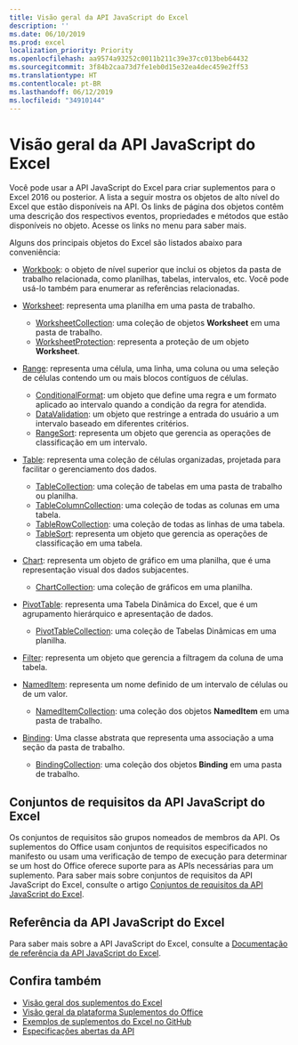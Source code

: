 ```yaml
---
title: Visão geral da API JavaScript do Excel
description: ''
ms.date: 06/10/2019
ms.prod: excel
localization_priority: Priority
ms.openlocfilehash: aa9574a93252c0011b211c39e37cc013beb64432
ms.sourcegitcommit: 3f84b2caa73d7fe1eb0d15e32ea4dec459e2ff53
ms.translationtype: HT
ms.contentlocale: pt-BR
ms.lasthandoff: 06/12/2019
ms.locfileid: "34910144"
---
```

# <a name="excel-javascript-api-overview"></a>Visão geral da API JavaScript do Excel

Você pode usar a API JavaScript do Excel para criar suplementos para o Excel 2016 ou posterior. A lista a seguir mostra os objetos de alto nível do Excel que estão disponíveis na API. Os links de página dos objetos contêm uma descrição dos respectivos eventos, propriedades e métodos que estão disponíveis no objeto. Acesse os links no menu para saber mais.

Alguns dos principais objetos do Excel são listados abaixo para conveniência:

- [Workbook](/javascript/api/excel/excel.workbook): o objeto de nível superior que inclui os objetos da pasta de trabalho relacionada, como planilhas, tabelas, intervalos, etc. Você pode usá-lo também para enumerar as referências relacionadas.

- [Worksheet](/javascript/api/excel/excel.worksheet): representa uma planilha em uma pasta de trabalho.
  - [WorksheetCollection](/javascript/api/excel/excel.worksheetcollection): uma coleção de objetos **Worksheet** em uma pasta de trabalho.
  - [WorksheetProtection](/javascript/api/excel/excel.worksheetprotection): representa a proteção de um objeto **Worksheet**.

- [Range](/javascript/api/excel/excel.range): representa uma célula, uma linha, uma coluna ou uma seleção de células contendo um ou mais blocos contíguos de células.
  - [ConditionalFormat](/javascript/api/excel/excel.conditionalformat): um objeto que define uma regra e um formato aplicado ao intervalo quando a condição da regra for atendida.
  - [DataValidation](/javascript/api/excel/excel.datavalidation): um objeto que restringe a entrada do usuário a um intervalo baseado em diferentes critérios.
  - [RangeSort](/javascript/api/excel/excel.rangesort): representa um objeto que gerencia as operações de classificação em um intervalo.

- [Table](/javascript/api/excel/excel.table): representa uma coleção de células organizadas, projetada para facilitar o gerenciamento dos dados.
  - [TableCollection](/javascript/api/excel/excel.tablecollection): uma coleção de tabelas em uma pasta de trabalho ou planilha.
  - [TableColumnCollection](/javascript/api/excel/excel.tablecolumncollection): uma coleção de todas as colunas em uma tabela.
  - [TableRowCollection](/javascript/api/excel/excel.tablerowcollection): uma coleção de todas as linhas de uma tabela.
  - [TableSort](/javascript/api/excel/excel.tablesort): representa um objeto que gerencia as operações de classificação em uma tabela.

- [Chart](/javascript/api/excel/excel.chart): representa um objeto de gráfico em uma planilha, que é uma representação visual dos dados subjacentes.
  - [ChartCollection](/javascript/api/excel/excel.chartcollection): uma coleção de gráficos em uma planilha.

- [PivotTable](/javascript/api/excel/excel.pivottable): representa uma Tabela Dinâmica do Excel, que é um agrupamento hierárquico e apresentação de dados.
  - [PivotTableCollection](/javascript/api/excel/excel.pivottablecollection): uma coleção de Tabelas Dinâmicas em uma planilha.

- [Filter](/javascript/api/excel/excel.filter): representa um objeto que gerencia a filtragem da coluna de uma tabela.

- [NamedItem](/javascript/api/excel/excel.nameditem): representa um nome definido de um intervalo de células ou de um valor.
  - [NamedItemCollection](/javascript/api/excel/excel.nameditemcollection): uma coleção dos objetos **NamedItem** em uma pasta de trabalho.

- [Binding](/javascript/api/excel/excel.binding): Uma classe abstrata que representa uma associação a uma seção da pasta de trabalho.
  - [BindingCollection](/javascript/api/excel/excel.bindingcollection): uma coleção dos objetos **Binding** em uma pasta de trabalho.

## <a name="excel-javascript-api-requirement-sets"></a>Conjuntos de requisitos da API JavaScript do Excel

Os conjuntos de requisitos são grupos nomeados de membros da API. Os suplementos do Office usam conjuntos de requisitos especificados no manifesto ou usam uma verificação de tempo de execução para determinar se um host do Office oferece suporte para as APIs necessárias para um suplemento. Para saber mais sobre conjuntos de requisitos da API JavaScript do Excel, consulte o artigo [Conjuntos de requisitos da API JavaScript do Excel](../requirement-sets/excel-api-requirement-sets.md).

## <a name="excel-javascript-api-reference"></a>Referência da API JavaScript do Excel

Para saber mais sobre a API JavaScript do Excel, consulte a [Documentação de referência da API JavaScript do Excel](/javascript/api/excel).

## <a name="see-also"></a>Confira também

- [Visão geral dos suplementos do Excel](/office/dev/add-ins/excel/excel-add-ins-overview)
- [Visão geral da plataforma Suplementos do Office](/office/dev/add-ins/overview/office-add-ins)
- [Exemplos de suplementos do Excel no GitHub](https://github.com/OfficeDev?utf8=%E2%9C%93&q=Excel)
- [Especificações abertas da API](../openspec/openspec.md)

